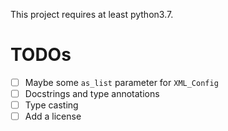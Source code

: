 This project requires at least python3.7.

# TODOs

- [ ] Maybe some `as_list` parameter for `XML_Config`
- [ ] Docstrings and type annotations
- [ ] Type casting
- [ ] Add a license
